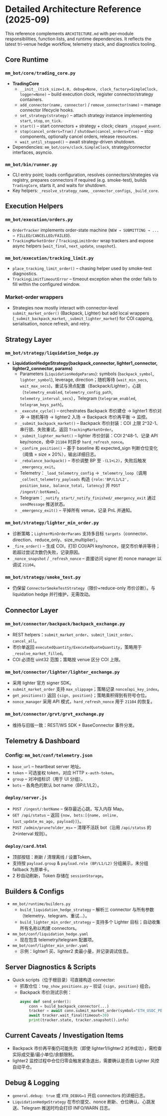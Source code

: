 # Detailed Architecture Reference (2025-09)

This reference complements `ARCHITECTURE.md` with per-module responsibilities, function lists, and runtime dependencies. It reflects the latest tri-venue hedge workflow, telemetry stack, and diagnostics tooling.

## Core Runtime

### `mm_bot/core/trading_core.py`
- **TradingCore**
  - `__init__(tick_size=1.0, debug=None, clock_factory=SimpleClock, logger=None)` – build execution clock, register connector/strategy containers.
  - `add_connector(name, connector)` / `remove_connector(name)` – manage connector lifecycle hooks.
  - `set_strategy(strategy)` – attach strategy instance implementing `start`, `stop`, `on_tick`.
  - `start()` – start connectors + strategy + clock; clears `_stopped_event`.
  - `stop(cancel_orders=True)` / `shutdown(cancel_orders=True)` – stop components, optionally cancel orders, release resources.
  - `wait_until_stopped()` – await strategy-driven shutdown.
- Dependencies: `mm_bot/core/clock.SimpleClock`, strategy/connector interfaces, asyncio.

### `mm_bot/bin/runner.py`
- CLI entry point; loads configuration, resolves connectors/strategies via registry, prepares connectors if required (e.g. smoke-test), builds `TradingCore`, starts it, and waits for shutdown.
- Key helpers: `_resolve_strategy_name`, `_connector_configs`, `_build_core`.

## Execution Helpers

### `mm_bot/execution/orders.py`
- `OrderTracker` implements order-state machine (`NEW → SUBMITTING → ... → FILLED/CANCELLED/FAILED`).
- `TrackingMarketOrder` / `TrackingLimitOrder` wrap trackers and expose async helpers (`wait_final`, `next_update`, `snapshot`).

### `mm_bot/execution/tracking_limit.py`
- `place_tracking_limit_order()` – chasing helper used by smoke-test diagnostics.
- `TrackingLimitTimeoutError` – timeout exception when the order fails to fill within the configured window.

### Market-order wrappers
- Strategies now mostly interact with connector-level `submit_market_order()` (Backpack, Lighter) but add local wrappers (`_submit_backpack_market`, `_submit_lighter_market`) for COI capping, serialisation, nonce refresh, and retry.

## Strategy Layer

### `mm_bot/strategy/liquidation_hedge.py`
- **LiquidationHedgeStrategy(backpack_connector, lighter1_connector, lighter2_connector, params)**
  - Parameters (`LiquidationHedgeParams`): symbols (`backpack_symbol`, `lighter_symbol`), leverage, direction；随机等待 (`wait_min_secs`, `wait_max_secs`)，重试与滑点配置（Backpack/Lighter），心跳（`telemetry_enabled`, `telemetry_config_path`, `telemetry_interval_secs`），Telegram (`telegram_enabled`, `telegram_keys_path`)。
  - `_execute_cycle()` – orchestrates Backpack 市价建仓 → lighter1 市价对冲 → 随机等待 → lighter2 入场 → Backpack 市价再平衡 → 监控。
  - `_submit_backpack_market()` – Backpack 市价封装：COI 上限 2^32-1、串行锁、失败重试，返回 `TrackingMarketOrder`。
  - `_submit_lighter_market()` – lighter 市价封装：COI 2^48-1、记录 API key/nonce，命中 `21104` 时异步 `hard_refresh_nonce`。
  - `_confirm_position()` – 基于 baseline 和 expected_sign 判断仓位变化（阈值 = size × 20%），输出详细日志。
  - `_rebalance_backpack()` – 市价调整 BP 至 `-(L1+L2)`，失败后触发 `_emergency_exit`。
  - Telemetry：`_load_telemetry_config` → `_telemetry_loop`（调用 `_collect_telemetry_payloads` 构造 `{role:'BP/L1/L2', position_base, balance_total, latency}` 并 `POST /ingest/:botName`）。
  - Telegram：`_notify_start/_notify_finished/_emergency_exit` 通过 `sendMessage` 推送状态。
  - `_emergency_exit()` – 平掉所有 venue，记录 PnL 并通知。

### `mm_bot/strategy/lighter_min_order.py`
- 诊断策略；`LighterMinOrderParams` 支持多目标 `targets`（connector、direction、reduce_only、size_multiplier）。
- `_fire_order()` – 生成 COI，打印 COI/API key/nonce，提交市价单并等待；若超过尝试次数仍失败，记录原因。
- `_nonce_snapshot` / `_refresh_nonce` – 直接访问 signer 的 nonce manager 以调试 `21104`。

### `mm_bot/strategy/smoke_test.py`
- 仍保留 `ConnectorSmokeTestStrategy`（限价+reduce-only 市价诊断）。与 liquidation hedge 并行维护，无需改动。

## Connector Layer

### `mm_bot/connector/backpack/backpack_exchange.py`
- REST helpers：`submit_market_order`、`submit_limit_order`、`cancel_all`。
- 市价单返回 `executedQuantity/ExecutedQuoteQuantity`，策略用于 `_resolve_market_filled`。
- COI 必须在 uint32 范围；策略按 venue 区分 COI 上限。

### `mm_bot/connector/lighter/lighter_exchange.py`
- 采用 lighter 官方 signer SDK。
- `submit_market_order` 支持 `max_slippage`；策略记录 `nonce`/`api_key_index`。
- `get_positions()` 返回 `{sign, position}`；策略乘积得到有符号仓位。
- `nonce_manager` 采用 API 模式，`hard_refresh_nonce` 用于 `21104` 的恢复。

### `mm_bot/connector/grvt/grvt_exchange.py`
- 维持与旧版一致：REST/WS SDK + BaseConnector 事件分发。

## Telemetry & Dashboard

### Config: `mm_bot/conf/telemetry.json`
- `base_url` – heartbeat server 地址。
- `token` – 可选鉴权 token，对应 HTTP `x-auth-token`。
- `group` – 对冲组标识（用于 UI 分组）。
- `bots` – 各角色的默认 bot name（BP/L1/L2）。

### `deploy/server.js`
- `POST /ingest/:botName` – 保存最近心跳，写入内存 Map。
- `GET /api/status` – 返回 `{now, bots:[{name, online, last_update_ms_ago, payload}]}`。
- `POST /admin/prune?older_ms=` – 清理不活跃 bot（沿用 `/api/status` 的 2×interval 规则）。

### `deploy/card.html`
- 顶部按钮：刷新 / 清理离线 / 设置Token。
- 支持按 `payload.group` & `payload.role (BP/L1/L2)` 分组展示，未分组 fallback 为原单卡。
- 2 秒自动刷新，Token 存储在 `sessionStorage`。

## Builders & Configs

- `mm_bot/runtime/builders.py`
  - `build_liquidation_hedge_strategy` – 解析三 connector 与所有参数（telemetry、telegram、重试…）。
  - `build_lighter_min_order_strategy` – 支持多个 Lighter 目标；自动收集所有名称以构建 connectors。
- `mm_bot/conf/liquidation_hedge.yaml`
  - 现在包含 telemetry/telegram 配置项。
- `mm_bot/conf/lighter_min_order.yaml`
  - 示例：lighter1 买、lighter2 卖最小量，并记录调试信息。

## Server Diagnostics & Scripts

- Quick scripts（位于根目录）可直接构造 connector:
  - 抓取仓位：`tmp_show_positions.py` – 验证 `{sign, position}` 组合。
  - Backpack 市价测试示例：
    ```python
    async def send_order():
        conn = build_backpack_connector(...)
        tracker = await conn.submit_market_order(symbol="ETH_USDC_PERP", client_order_index=123456, base_amount=1, is_ask=False, reduce_only=0)
        await tracker.wait_final(timeout=30)
        print(tracker.state, tracker.snapshot().info)
    ```

## Current Caveats / Investigation Items
- Backpack 市价再平衡仍可能失败（即使 lighter1/lighter2 对冲成功），需检查实际成交量/最小单位/余额限制。
- lighter2 监控过程中仓位归零会触发紧急退出，需要确认是否由 Lighter 风控自动平仓。

## Debug & Logging
- `general.debug: true` 或 `XTB_DEBUG=1` 开启 connectors 的详细日志。
- `LiquidationHedgeStrategy` 在市价提交、nonce 刷新、仓位确认、心跳发送、Telegram 推送时均会打印 INFO/WARN 日志。

